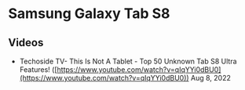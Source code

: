 # Samsung Galaxy Tab S8

## Videos

* Techoside TV- This Is Not A Tablet - Top 50 Unknown Tab S8 Ultra Features! ([https://www.youtube.com/watch?v=qIqYYi0dBU0](https://www.youtube.com/watch?v=qIqYYi0dBU0)) Aug 8, 2022
